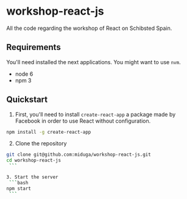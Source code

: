 # workshop-react-js

All the code regarding the workshop of React on Schibsted Spain.

## Requirements
You'll need installed the next applications. You might want to use `nvm`.

- node 6
- npm 3

## Quickstart

1. First, you'll need to install `create-react-app` a package made by Facebook in order to use React without configuration.

  ```bash
  npm install -g create-react-app
  ```
  
2. Clone the repository
  ```bash
  git clone git@github.com:miduga/workshop-react-js.git
  cd workshop-react-js
  ``` 
  
3. Start the server
  ```bash
  npm start
  ```
  
